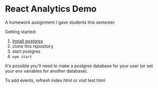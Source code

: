 React Analytics Demo
==============

A homework assignment I gave students this semester

Getting started:

1. [Install postgres](https://www.postgresql.org/docs/current/static/tutorial-install.html)
2. clone this repository
3. start postgres
4. `npm start`

It's possible you'll need to make a postgres database for your user (or set your env variables for
another database).

To add events, refresh index.html or visit test.html
